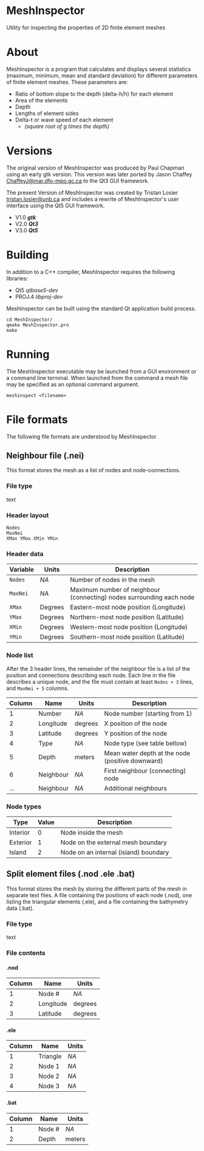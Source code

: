 # MeshInspector
Utility for inspecting the properties of 2D finite element meshes

# About
MeshInspector is a program that calculates and displays several statistics (maximum, minimum, mean and standard deviation) for different parameters of finite element meshes. These parameters are:

* Ratio of bottom slope to the depth (delta-h/h) for each element
* Area of the elements
* Depth
* Lengths of element sides
* Delta-t or wave speed of each element
  * *(square root of g times the depth)*

# Versions
The original version of MeshInspector was produced by Paul Chapman using an early gtk version. This version was later ported by Jason Chaffey ChaffeyJ@mar.dfo-mpo.gc.ca to the Qt3 GUI framework.

The present Version of MeshInspector was created by Tristan Losier tristan.losier@unb.ca and includes a rewrite of MeshInspector's user interface using the Qt5 GUI framework.

* V1.0 ***gtk***
* V2.0 ***Qt3***
* V3.0 ***Qt5***

# Building
In addition to a C++ compiler, MeshInspector requires the following libraries:
* Qt5 *qtbase5-dev*
* PROJ.4 *libproj-dev*

MeshInspector can be built using the standard Qt application build process.

    cd MeshInspector/
    qmake MeshInspector.pro
    make

# Running
The MeshInspector executable may be launched from a GUI environment or a command line terminal. When launched from the command a mesh file may be specified as an optional command argument.

    meshinspect <filename>

# File formats
The following file formats are understood by MeshInspector

## Neighbour file (.nei)
This format stores the mesh as a list of nodes and node-connections.

### File type
text

### Header layout
    Nodes
    MaxNei
    XMax YMax XMin YMin

### Header data
 Variable | Units   | Description
 -------- | ------- | -----------
 `Nodes`  | *NA*    | Number of nodes in the mesh
 `MaxNei` | *NA*    | Maximum number of neighbour (connecting) nodes surrounding each node
 `XMax`   | Degrees | Eastern-most node position (Longitude)
 `YMax`   | Degrees | Northern-most node position (Latitude)
 `XMin`   | Degrees | Western-most node position (Longitude)
 `YMin`   | Degrees | Southern-most node position (Latitude)

### Node list
After the 3 header lines, the remainder of the neighbour file is a list of the position and connections describing each node. Each line in the file describes a unique node, and the file must contain at least `Nodes + 3` lines, and `MaxNei + 5` columns.

 Column | Name      | Units   | Description
 ------ | --------- | ------- | -----------
 1      | Number    | *NA*    | Node number (starting from 1)
 2      | Longitude | degrees | X position of the node
 3      | Latitude  | degrees | Y position of the node
 4      | Type      | *NA*    | Node type (see table bellow)
 5      | Depth     | meters  | Mean water depth at the node (positive downward)
 6      | Neighbour | *NA*    | First neighbour (connecting) node
 ...    | Neighbour | *NA*    | Additional neighbours

### Node types
 Type     | Value | Description
 -------- | ----- | -----------
 Interior | 0     | Node inside the mesh
 Exterior | 1     | Node on the external mesh boundary
 Island   | 2     | Node on an internal (island) boundary

## Split element files (.nod .ele .bat)
This format stores the mesh by storing the different parts of the mesh in separate text files. A file containing the positions of each node (.nod), one listing the triangular elements (.ele), and a file containing the bathymetry data (.bat).

### File type
text

### File contents
#### .nod
 Column | Name      | Units
 ------ | --------- | -----
 1      | Node #    | *NA*
 2      | Longitude | degrees
 3      | Latitude  | degrees

#### .ele
 Column | Name     | Units
 ------ | -------- | -----
 1      | Triangle | *NA*
 2      | Node 1   | *NA*
 3      | Node 2   | *NA*
 4      | Node 3   | *NA*

#### .bat
 Column | Name   | Units
 ------ | ------ | -----
 1      | Node # | *NA*
 2      | Depth  | meters


